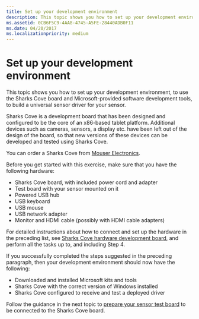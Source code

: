 ```yaml
---
title: Set up your development environment
description: This topic shows you how to set up your development environment, to use the Sharks Cove board and Microsoft-provided software development tools, to build a universal sensor driver for your sensor.
ms.assetid: 0CB6F5C9-4AA8-4745-A5FE-28440ADB0F11
ms.date: 04/20/2017
ms.localizationpriority: medium
---
```


# Set up your development environment


This topic shows you how to set up your development environment, to use the Sharks Cove board and Microsoft-provided software development tools, to build a universal sensor driver for your sensor.

Sharks Cove is a development board that has been designed and configured to be the core of an x86-based tablet platform. Additional devices such as cameras, sensors, a display etc. have been left out of the design of the board, so that new versions of these devices can be developed and tested using Sharks Cove.

You can order a Sharks Cove from [Mouser Electronics](https://www.mouser.com/ProductDetail/CircuitCo/999-0005112/?qs=%2fha2pyFadujHMsjnM70kKGG23vMNVMdDa094WOKuFgB8eIBF6%252bBXww%3d%3d).

Before you get started with this exercise, make sure that you have the following hardware:

-   Sharks Cove board, with included power cord and adapter
-   Test board with your sensor mounted on it
-   Powered USB hub
-   USB keyboard
-   USB mouse
-   USB network adapter
-   Monitor and HDMI cable (possibly with HDMI cable adapters)

For detailed instructions about how to connect and set up the hardware in the preceding list, see [Sharks Cove hardware development board](https://msdn.microsoft.com/library/windows/hardware/dn745910.aspx), and perform all the tasks up to, and including Step 4.

If you successfully completed the steps suggested in the preceding paragraph, then your development environment should now have the following:

-   Downloaded and installed Microsoft kits and tools
-   Sharks Cove with the correct version of Windows installed
-   Sharks Cove configured to receive and test a deployed driver

Follow the guidance in the next topic to [prepare your sensor test board](prepare-your-sensor-test-board.md) to be connected to the Sharks Cove board.

 

 




